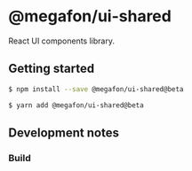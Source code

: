 # @megafon/ui-shared

React UI components library.

## Getting started

```bash
$ npm install --save @megafon/ui-shared@beta
```
```bash
$ yarn add @megafon/ui-shared@beta
```

## Development notes

### Build
